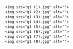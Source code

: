<!DOCTYPE html>
<html lang="en">
<head>
    <meta charset="UTF-8">
    <meta http-equiv="X-UA-Compatible" content="IE=edge">
    <meta name="viewport" content="width=device-width, initial-scale=1.0">
    <title>Document</title>
</head>
<body>
   
   
    <img src="g1 (1).jpg" alt="">
    <img src="g1 (2).jpg" alt="">
    <img src="g1 (3).jpg" alt="">
    <img src="g1 (4).jpg" alt="">
    <img src="g1 (5).jpg" alt="">
    <img src="g1 (6).jpg" alt="">
    <img src="g1 (7).jpg" alt="">
    <img src="g1 (8).jpg" alt="">
    
   
    
   
    


    
</body>
</html>
